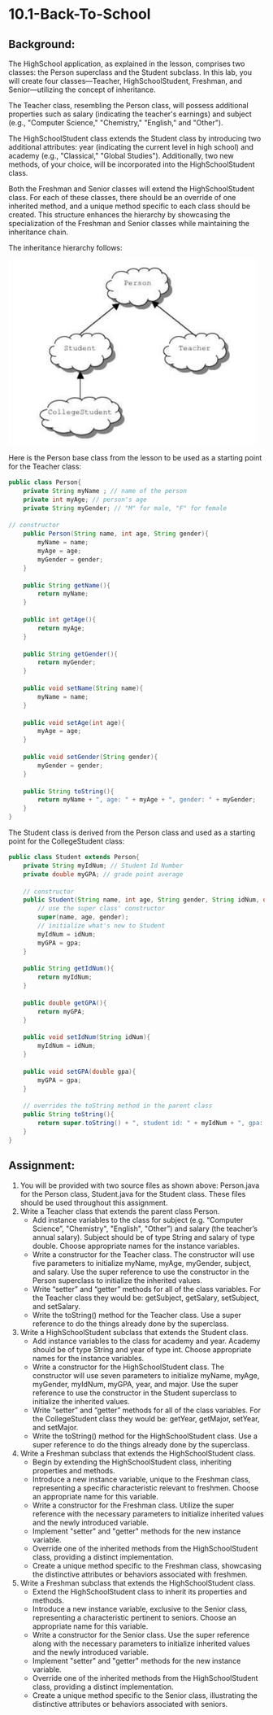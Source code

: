 # 10.1-Back-To-School
## Background: 
The HighSchool application, as explained in the lesson, comprises two classes: the Person superclass and the Student subclass. In this lab, you will create four classes—Teacher, HighSchoolStudent, Freshman, and Senior—utilizing the concept of inheritance.

The Teacher class, resembling the Person class, will possess additional properties such as salary (indicating the teacher's earnings) and subject (e.g., "Computer Science," "Chemistry," "English," and "Other").

The HighSchoolStudent class extends the Student class by introducing two additional attributes: year (indicating the current level in high school) and academy (e.g., "Classical," "Global Studies"). Additionally, two new methods, of your choice, will be incorporated into the HighSchoolStudent class.

Both the Freshman and Senior classes will extend the HighSchoolStudent class. For each of these classes, there should be an override of one inherited method, and a unique method specific to each class should be created. This structure enhances the hierarchy by showcasing the specialization of the Freshman and Senior classes while maintaining the inheritance chain.


The inheritance hierarchy follows: 

![Inheritance Heirachy](assets/inheritance.PNG)


Here is the Person base class from the lesson to be used as a starting point for the Teacher class: 
```java
public class Person{ 
	private String myName ; // name of the person 
	private int myAge; // person's age 
	private String myGender; // "M" for male, "F" for female 

// constructor 
	public Person(String name, int age, String gender){ 
		myName = name; 
		myAge = age; 
		myGender = gender; 
	} 

	public String getName(){ 	
		return myName; 
	} 

	public int getAge(){ 
		return myAge; 
	} 

	public String getGender(){ 
		return myGender; 
	} 

	public void setName(String name){ 
		myName = name; 
	} 

	public void setAge(int age){ 
		myAge = age; 
	} 

	public void setGender(String gender){ 
		myGender = gender; 
	} 

	public String toString(){ 
		return myName + ", age: " + myAge + ", gender: " + myGender; 
	} 
} 
```

The Student class is derived from the Person class and used as a starting point for the CollegeStudent class: 

```java
public class Student extends Person{ 
	private String myIdNum; // Student Id Number 
	private double myGPA; // grade point average 

	// constructor 
	public Student(String name, int age, String gender, String idNum, double gpa){ 
		// use the super class' constructor 
		super(name, age, gender); 
		// initialize what's new to Student 
		myIdNum = idNum; 
		myGPA = gpa; 
	} 

	public String getIdNum(){ 
		return myIdNum; 
	} 

	public double getGPA(){ 
		return myGPA; 
	} 

	public void setIdNum(String idNum){ 
		myIdNum = idNum; 
	} 

	public void setGPA(double gpa){ 
		myGPA = gpa; 
	} 

	// overrides the toString method in the parent class 
	public String toString(){ 
		return super.toString() + ", student id: " + myIdNum + ", gpa: " + myGPA; 
	} 
} 
```
## Assignment: 
1. You will be provided with two source files as shown above: Person.java for the Person class, Student.java for the Student class. These files should be used throughout this assignment. 
2. Write a Teacher class that extends the parent class Person. 
	- Add instance variables to the class for subject (e.g. “Computer Science”, "Chemistry", "English", "Other”) and salary (the teacher’s annual salary). Subject should be of type String and salary of type double. Choose appropriate names for the instance variables.
	- Write a constructor for the Teacher class. The constructor will use five parameters to initialize myName, myAge, myGender, subject, and salary. Use the super reference to use the constructor in the Person superclass to initialize the inherited values. 
	- Write “setter” and “getter” methods for all of the class variables. For the Teacher class they would be: getSubject, getSalary, setSubject, and setSalary. 
	- Write the toString() method for the Teacher class. Use a super reference to do the things already done by the superclass. 
3. Write a HighSchoolStudent subclass that extends the Student class. 
	- Add instance variables to the class for academy and year. Academy should be of type String and year of type int. Choose appropriate names for the instance variables. 
	- Write a constructor for the HighSchoolStudent class. The constructor will use seven parameters to initialize myName, myAge, myGender, myIdNum, myGPA, year, and major. Use the super reference to use the constructor in the Student superclass to initialize the inherited values. 
	- Write “setter” and “getter” methods for all of the class variables. For the CollegeStudent class they would be: getYear, getMajor, setYear, and setMajor. 
	- Write the toString() method for the HighSchoolStudent class. Use a super reference to do the things already done by the superclass. 
4. Write a Freshman subclass that extends the HighSchoolStudent class. 
    - Begin by extending the HighSchoolStudent class, inheriting properties and methods.
    - Introduce a new instance variable, unique to the Freshman class, representing a specific characteristic relevant to freshmen. Choose an appropriate name for this variable.
    - Write a constructor for the Freshman class. Utilize the super reference with the necessary parameters to initialize inherited values and the newly introduced variable.
    - Implement "setter" and "getter" methods for the new instance variable.
    - Override one of the inherited methods from the HighSchoolStudent class, providing a distinct implementation.
    - Create a unique method specific to the Freshman class, showcasing the distinctive attributes or behaviors associated with freshmen.
5. Write a Freshman subclass that extends the HighSchoolStudent class.
    - Extend the HighSchoolStudent class to inherit its properties and methods.
    - Introduce a new instance variable, exclusive to the Senior class, representing a characteristic pertinent to seniors. Choose an appropriate name for this variable.
    - Write a constructor for the Senior class. Use the super reference along with the necessary parameters to initialize inherited values and the newly introduced variable.
    - Implement "setter" and "getter" methods for the new instance variable.
    - Override one of the inherited methods from the HighSchoolStudent class, providing a distinct implementation.
    - Create a unique method specific to the Senior class, illustrating the distinctive attributes or behaviors associated with seniors.


  
